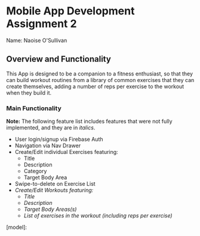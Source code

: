 # Mobile App Development Assignment 2

Name: Naoise O'Sullivan

## Overview and Functionality

This App is designed to be a companion to a fitness enthusiast, so that they can build workout routines from a library of common exercises that they can create themselves, adding a number of reps per exercise to the workout when they build it.

### Main Functionality

**Note:** The following feature list includes features that were not fully implemented, and they are in *italics*.

- User login/signup via Firebase Auth
- Navigation via Nav Drawer
- Create/Edit individual Exercises featuring:
    - Title
    - Description
    - Category
    - Target Body Area
- Swipe-to-delete on Exercise List
- *Create/Edit Workouts featuring:*
    - *Title*
    - *Description*
    - *Target Body Areas(s)*
    - *List of exercises in the workout (including reps per exercise)*




[model]:
